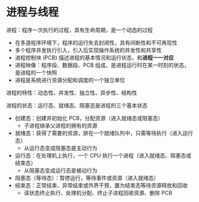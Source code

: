 # 进程与线程

进程：程序一次执行的过程，具有生命周期，是一个动态的过程

- 在多道程序环境下，程序的运行失去封闭性，具有间断性和不可再现性
- 多个程序并发执行引入，引入后实现操作系统的并发性和共享性
- 进程控制块 (PCB) 描述进程的基本情况和运行状态，和**进程一一对应**
- 进程映像：程序段、数据段、PCB 组成，是进程运行时在某一时刻的状态，是进程的一个快照
- 进程是系统进行资源分配和调度的一个独立单位

进程的特性：动态性、并发性、独立性、异步性、结构性

进程的状态：运行态、就绪态、阻塞态是进程的三个基本状态

- 创建态：创建并初始化 PCB，分配资源（进入就绪态或阻塞态）
  - 子进程继承父进程的拥有的资源
- 就绪态：获得了需要的资源，排在一个就绪队列中，只需等待执行（进入运行态）
  - 从运行态变成阻塞态是主动行为
- 运行态：在处理机上执行，一个 CPU 执行一个进程（进入就绪态、阻塞态或结束态）
  - 从阻塞态变成运行态是被动行为
- 阻塞态（等待态）：暂停运行，等待事件或资源（进入就绪态）
- 结束态：正常结束、异常结束或外界干预，置为结束态等待资源释放和回收
  - 读状态终止执行、处理机分配、终止子进程回收资源、删除 PCB
